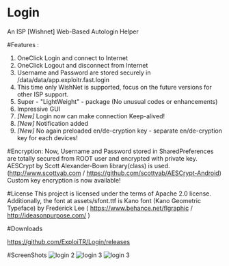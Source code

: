 # Login 
An ISP [Wishnet] Web-Based Autologin Helper

#Features :
1. OneClick Login and connect to Internet
2. OneClick Logout and disconnect from Internet
3. Username and Password are stored securely in /data/data/app.exploitr.fast.login
4. This time only WishNet is supported, focus on the future versions for other ISP support.
5. Super - "LightWeight" - package (No unusual codes or enhancements)
6. Impressive GUI
7. *[New]* Login now can make connection Keep-alived! 
8. *[New]* Notification added
9. *[New]* No again preloaded en/de-cryption key - separate en/de-cryption key for each devices!

#Encryption:
Now, Username and Password stored in SharedPreferences are totally secured from ROOT user and encrypted with private key. AESCrypt by Scott Alexander-Bown library(class) is used.(http://www.scottyab.com / https://github.com/scottyab/AESCrypt-Android)
Custom key encryption is now available!

#License
This project is licensed under the terms of Apache 2.0 license. Additionally, the font at assets/sfont.ttf is Kano font (Kano Geometric Typeface) by Frederick Lee ( https://www.behance.net/flgraphic / http://ideasonpurpose.com/ )

#Downloads

https://github.com/ExploiTR/Login/releases

#ScreenShots
![login 2](https://cloud.githubusercontent.com/assets/20724199/21388385/16335eb0-c7a2-11e6-83cc-f4cf652c4f35.png)
![login 3](https://cloud.githubusercontent.com/assets/20724199/21388387/16377dd8-c7a2-11e6-9591-eb2a67a134fd.png)
![login 3](https://cloud.githubusercontent.com/assets/20724199/21388568/d0b8119a-c7a2-11e6-9e32-5bf2750cbe46.png)





